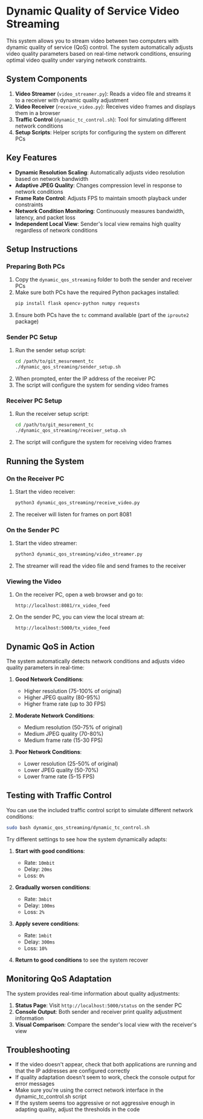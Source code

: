 # Dynamic Quality of Service Video Streaming

This system allows you to stream video between two computers with dynamic quality of service (QoS) control. The system automatically adjusts video quality parameters based on real-time network conditions, ensuring optimal video quality under varying network constraints.

## System Components

1. **Video Streamer** (`video_streamer.py`): Reads a video file and streams it to a receiver with dynamic quality adjustment
2. **Video Receiver** (`receive_video.py`): Receives video frames and displays them in a browser
3. **Traffic Control** (`dynamic_tc_control.sh`): Tool for simulating different network conditions
4. **Setup Scripts**: Helper scripts for configuring the system on different PCs

## Key Features

- **Dynamic Resolution Scaling**: Automatically adjusts video resolution based on network bandwidth
- **Adaptive JPEG Quality**: Changes compression level in response to network conditions
- **Frame Rate Control**: Adjusts FPS to maintain smooth playback under constraints
- **Network Condition Monitoring**: Continuously measures bandwidth, latency, and packet loss
- **Independent Local View**: Sender's local view remains high quality regardless of network conditions

## Setup Instructions

### Preparing Both PCs

1. Copy the `dynamic_qos_streaming` folder to both the sender and receiver PCs
2. Make sure both PCs have the required Python packages installed:
   ```bash
   pip install flask opencv-python numpy requests
   ```
3. Ensure both PCs have the `tc` command available (part of the `iproute2` package)

### Sender PC Setup

1. Run the sender setup script:
   ```bash
   cd /path/to/git_mesurement_tc
   ./dynamic_qos_streaming/sender_setup.sh
   ```
2. When prompted, enter the IP address of the receiver PC
3. The script will configure the system for sending video frames

### Receiver PC Setup

1. Run the receiver setup script:
   ```bash
   cd /path/to/git_mesurement_tc
   ./dynamic_qos_streaming/receiver_setup.sh
   ```
2. The script will configure the system for receiving video frames

## Running the System

### On the Receiver PC

1. Start the video receiver:
   ```bash
   python3 dynamic_qos_streaming/receive_video.py
   ```
2. The receiver will listen for frames on port 8081

### On the Sender PC

1. Start the video streamer:
   ```bash
   python3 dynamic_qos_streaming/video_streamer.py
   ```
2. The streamer will read the video file and send frames to the receiver

### Viewing the Video

1. On the receiver PC, open a web browser and go to:
   ```
   http://localhost:8081/rx_video_feed
   ```
2. On the sender PC, you can view the local stream at:
   ```
   http://localhost:5000/tx_video_feed
   ```

## Dynamic QoS in Action

The system automatically detects network conditions and adjusts video quality parameters in real-time:

1. **Good Network Conditions**:
   - Higher resolution (75-100% of original)
   - Higher JPEG quality (80-95%)
   - Higher frame rate (up to 30 FPS)

2. **Moderate Network Conditions**:
   - Medium resolution (50-75% of original)
   - Medium JPEG quality (70-80%)
   - Medium frame rate (15-30 FPS)

3. **Poor Network Conditions**:
   - Lower resolution (25-50% of original)
   - Lower JPEG quality (50-70%)
   - Lower frame rate (5-15 FPS)

## Testing with Traffic Control

You can use the included traffic control script to simulate different network conditions:

```bash
sudo bash dynamic_qos_streaming/dynamic_tc_control.sh
```

Try different settings to see how the system dynamically adapts:

1. **Start with good conditions**:
   - Rate: `10mbit`
   - Delay: `20ms`
   - Loss: `0%`

2. **Gradually worsen conditions**:
   - Rate: `3mbit`
   - Delay: `100ms`
   - Loss: `2%`

3. **Apply severe conditions**:
   - Rate: `1mbit`
   - Delay: `300ms`
   - Loss: `10%`

4. **Return to good conditions** to see the system recover

## Monitoring QoS Adaptation

The system provides real-time information about quality adjustments:

1. **Status Page**: Visit `http://localhost:5000/status` on the sender PC
2. **Console Output**: Both sender and receiver print quality adjustment information
3. **Visual Comparison**: Compare the sender's local view with the receiver's view

## Troubleshooting

- If the video doesn't appear, check that both applications are running and that the IP addresses are configured correctly
- If quality adaptation doesn't seem to work, check the console output for error messages
- Make sure you're using the correct network interface in the dynamic_tc_control.sh script
- If the system seems too aggressive or not aggressive enough in adapting quality, adjust the thresholds in the code